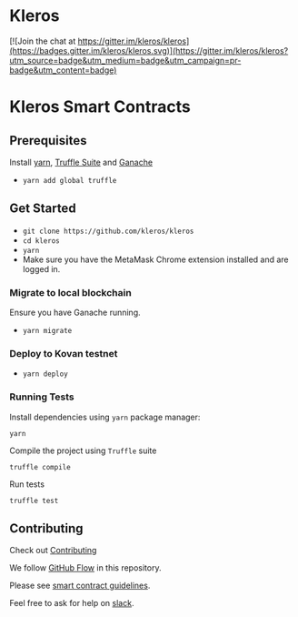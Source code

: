 # Kleros

[![Join the chat at https://gitter.im/kleros/kleros](https://badges.gitter.im/kleros/kleros.svg)](https://gitter.im/kleros/kleros?utm_source=badge&utm_medium=badge&utm_campaign=pr-badge&utm_content=badge)

# Kleros Smart Contracts

## Prerequisites

Install [yarn](https://yarnpkg.com/lang/en/), [Truffle Suite](https://truffleframework.com/) and [Ganache](https://truffleframework.com/ganache)

- `yarn add global truffle`

## Get Started

- `git clone https://github.com/kleros/kleros`
- `cd kleros`
- `yarn`
- Make sure you have the MetaMask Chrome extension installed and are logged in.

### Migrate to local blockchain

Ensure you have Ganache running.

- `yarn migrate`

### Deploy to Kovan testnet

- `yarn deploy`

### Running Tests

Install dependencies using `yarn` package manager:

```
yarn
```

Compile the project using `Truffle` suite

```
truffle compile
```

Run tests

```
truffle test
```

## Contributing

Check out [Contributing](CONTRIBUTING.md)

We follow [GitHub Flow](https://guides.github.com/introduction/flow/) in this repository.

Please see [smart contract guidelines](https://github.com/kleros/kleros/wiki/Guidelines-contracts).

Feel free to ask for help on [slack](https://slack.kleros.io/).
